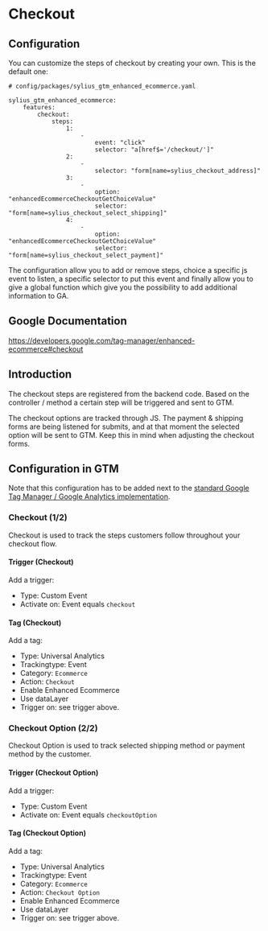 # Checkout

## Configuration

You can customize the steps of checkout by creating your own. This is the default one:

```$yaml
# config/packages/sylius_gtm_enhanced_ecommerce.yaml

sylius_gtm_enhanced_ecommerce:
    features:
        checkout:
            steps:
                1:
                    -
                        event: "click"
                        selector: "a[href$='/checkout/']"
                2:
                    -
                        selector: "form[name=sylius_checkout_address]"
                3:
                    -
                        option: "enhancedEcommerceCheckoutGetChoiceValue"
                        selector: "form[name=sylius_checkout_select_shipping]"
                4:
                    -
                        option: "enhancedEcommerceCheckoutGetChoiceValue"
                        selector: "form[name=sylius_checkout_select_payment]"
```

The configuration allow you to add or remove steps, choice a specific js event to listen,
a specific selector to put this event and finally allow you to give a global function which
give you the possibility to add additional information to GA.

## Google Documentation

https://developers.google.com/tag-manager/enhanced-ecommerce#checkout

## Introduction

The checkout steps are registered from the backend code. Based on the controller / method a certain step will be triggered and sent to GTM.

The checkout options are tracked through JS. The payment & shipping forms are being listened for submits, and at that moment the
selected option will be sent to GTM. Keep this in mind when adjusting the checkout forms.

## Configuration in GTM

Note that this configuration has to be added next to the [standard Google Tag Manager / Google Analytics implementation](https://support.google.com/analytics/answer/6163791).

### Checkout (1/2)

Checkout is used to track the steps customers follow throughout your checkout flow.

#### Trigger (Checkout)

Add a trigger:

* Type: Custom Event
* Activate on: Event equals `checkout`

#### Tag (Checkout)

Add a tag:

* Type: Universal Analytics
* Trackingtype: Event
* Category: `Ecommerce`
* Action: `Checkout`
* Enable Enhanced Ecommerce
* Use dataLayer
* Trigger on: see trigger above.

### Checkout Option (2/2)

Checkout Option is used to track selected shipping method or payment method by the customer.

#### Trigger (Checkout Option)

Add a trigger:

* Type: Custom Event
* Activate on: Event equals `checkoutOption`

#### Tag (Checkout Option)

Add a tag:

* Type: Universal Analytics
* Trackingtype: Event
* Category: `Ecommerce`
* Action: `Checkout Option`
* Enable Enhanced Ecommerce
* Use dataLayer
* Trigger on: see trigger above.
